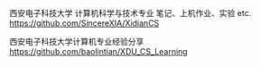 
西安电子科技大学 计算机科学与技术专业 笔记、上机作业、实验 etc.  https://github.com/SincereXIA/XidianCS


西安电子科技大学计算机专业经验分享 https://github.com/baolintian/XDU_CS_Learning
